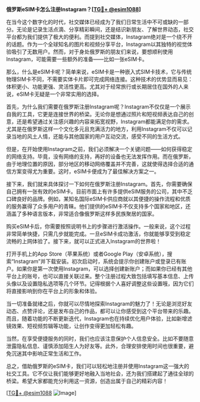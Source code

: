 **俄罗斯eSIM卡怎么注册Instagram？[[TG💪+ @esim1088](https://t.me/s/esim1088)]**

在当今这个数字化的时代，社交媒体已经成为了我们日常生活中不可或缺的一部分。无论是记录生活点滴、分享精彩瞬间，还是结识新朋友、了解世界动态，社交平台都为我们提供了极大的便利。而提到社交媒体，Instagram绝对是一个绕不开的话题。作为一个全球知名的图片和视频分享平台，Instagram以其独特的视觉体验吸引了无数用户。然而，对于身处俄罗斯的朋友们来说，要想顺利使用Instagram，可能需要一些额外的准备——比如一张eSIM卡。

那么，什么是eSIM卡呢？简单来说，eSIM卡是一种嵌入式SIM卡技术，它与传统物理SIM卡不同，不需要实体卡片即可完成网络连接。这种技术的优势显而易见：体积更小、功能更强、灵活性更高。尤其对于经常旅行或长期居住在国外的人来说，eSIM卡无疑是一个非常实用的选择。

首先，为什么我们需要在俄罗斯注册Instagram呢？Instagram不仅仅是一个展示自我的工具，它更是连接世界的桥梁。无论你是想通过照片和短视频表达自己的创意，还是希望通过关注感兴趣的内容来拓宽视野，Instagram都能满足你的需求。尤其是在俄罗斯这样一个文化多元且充满活力的地方，利用Instagram不仅可以记录当地的风土人情，还能与其他国家的用户互动交流，感受不同的生活方式。

但是，在开始使用Instagram之前，我们必须解决一个关键问题——如何获得稳定的网络支持。毕竟，没有网络的支持，再好的设备也无法发挥作用。而在俄罗斯，由于地理位置的原因，部分地区的移动网络覆盖并不完善，这就使得选择合适的通信方案变得尤为重要。这时，eSIM卡便成为了最佳解决方案之一。

接下来，我们就来具体探讨一下如何在俄罗斯注册Instagram。首先，你需要确保自己拥有一张有效的eSIM卡。目前市面上有许多提供eSIM服务的公司，其中不乏口碑良好的品牌。例如，某知名国际eSIM卡供应商就以其便捷的操作流程和优质的服务赢得了众多用户的青睐。他们提供的eSIM卡不仅支持多个国家和地区，还涵盖了多种语言版本，非常适合像俄罗斯这样多民族聚居的国家。

购买eSIM卡后，你需要按照说明书上的步骤进行激活操作。一般来说，这个过程非常简单快捷，只需几步就能完成。一旦eSIM卡成功激活，你就能够享受到稳定流畅的上网体验了。接下来，就可以正式进入Instagram的世界啦！

打开手机上的App Store（苹果系统）或者Google Play（安卓系统），搜索“Instagram”并下载安装。初次启动时，系统会提示你创建账户或登录已有账户。如果你是第一次使用Instagram，可以选择创建新账户；而如果你已经有其他平台上的账号，也可以直接关联过来。整个注册过程大致包括填写基本信息、上传头像以及设置隐私选项等几个环节。记得根据个人喜好调整这些设置哦，因为它们将直接影响到你在平台上的形象和体验。

当一切准备就绪之后，你就可以尽情地探索Instagram的魅力了！无论是浏览好友动态、点赞评论，还是发布自己的作品，都可以让你感受到这个平台带来的乐趣。而且，随着功能的不断更新迭代，Instagram也在持续优化用户体验，比如新增滤镜效果、短视频剪辑等功能，让创作变得更加轻松有趣。

当然，在享受便捷服务的同时，我们也应该注意保护个人信息安全。比如不要随意泄露隐私信息、谨慎添加陌生人为好友等。此外，合理安排使用时间也很重要，避免沉迷其中影响正常生活和工作。

总之，借助俄罗斯的eSIM卡，我们可以轻松地注册并使用Instagram这一强大的社交工具。它不仅让我们能够更好地融入当地社会，还为我们搭建起了通往全球的桥梁。希望大家都能充分利用这一资源，创造出属于自己的精彩内容！

[[TG💪+ @esim1088](https://t.me/s/esim1088) ![Image](https://i.postimg.cc/4NQfJmqS/Snipaste-2025-05-13-00-14-12.png)]